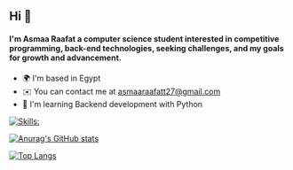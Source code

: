 ## Hi 👋

#### I'm Asmaa Raafat a computer science student interested in competitive programming, back-end technologies, seeking challenges, and my goals for growth and advancement.
-  :earth_africa:	I'm based in Egypt
-  :envelope: You can contact me at asmaaraafatt27@gmail.com
-  :brain:	I'm learning Backend development with Python

[![Skills: ](https://skillicons.dev/icons?i=https://skillicons.dev/icons?i=all,cs,,java,mysql,html,css,unity)](https://skillicons.dev)



[![Anurag's GitHub stats](https://github-readme-stats.vercel.app/api?username=asmaaraafat27)](https://github.com/anuraghazra/github-readme-stats)

[![Top Langs](https://github-readme-stats.vercel.app/api/top-langs/?username=asmaaraafat27&layout=compact)](https://github.com/anuraghazra/github-readme-stats)
